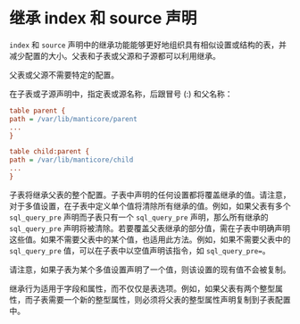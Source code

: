 # 继承 index 和 source 声明

`index` 和 `source` 声明中的继承功能能够更好地组织具有相似设置或结构的表，并减少配置的大小。父表和子表或父源和子源都可以利用继承。

父表或父源不需要特定的配置。

在子表或子源声明中，指定表或源名称，后跟冒号 (:) 和父名称：

```ini
table parent {
path = /var/lib/manticore/parent
...
}

table child:parent {
path = /var/lib/manticore/child
...
}
```

子表将继承父表的整个配置。子表中声明的任何设置都将覆盖继承的值。请注意，对于多值设置，在子表中定义单个值将清除所有继承的值。例如，如果父表有多个 `sql_query_pre` 声明而子表只有一个 `sql_query_pre` 声明，那么所有继承的 `sql_query_pre` 声明将被清除。若要覆盖父表继承的部分值，需在子表中明确声明这些值。如果不需要父表中的某个值，也适用此方法。例如，如果不需要父表中的 `sql_query_pre` 值，可以在子表中以空值声明该指令，如 `sql_query_pre=`。

请注意，如果子表为某个多值设置声明了一个值，则该设置的现有值不会被复制。

继承行为适用于字段和属性，而不仅仅是表选项。例如，如果父表有两个整型属性，而子表需要一个新的整型属性，则必须将父表的整型属性声明复制到子表配置中。
<!-- proofread -->

